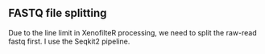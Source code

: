 ## FASTQ file splitting
Due to the line limit in XenofilteR processing, we need to split the raw-read fastq first.
I use the Seqkit2 pipeline.

###
